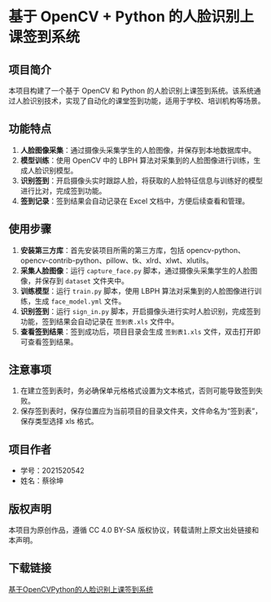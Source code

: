 # 基于 OpenCV + Python 的人脸识别上课签到系统

## 项目简介
本项目构建了一个基于 OpenCV 和 Python 的人脸识别上课签到系统。该系统通过人脸识别技术，实现了自动化的课堂签到功能，适用于学校、培训机构等场景。

## 功能特点
1. **人脸图像采集**：通过摄像头采集学生的人脸图像，并保存到本地数据库中。
2. **模型训练**：使用 OpenCV 中的 LBPH 算法对采集到的人脸图像进行训练，生成人脸识别模型。
3. **识别签到**：开启摄像头实时跟踪人脸，将获取的人脸特征信息与训练好的模型进行比对，完成签到功能。
4. **签到记录**：签到结果会自动记录在 Excel 文档中，方便后续查看和管理。

## 使用步骤
1. **安装第三方库**：首先安装项目所需的第三方库，包括 opencv-python、opencv-contrib-python、pillow、tk、xlrd、xlwt、xlutils。
2. **采集人脸图像**：运行 `capture_face.py` 脚本，通过摄像头采集学生的人脸图像，并保存到 `dataset` 文件夹中。
3. **训练模型**：运行 `train.py` 脚本，使用 LBPH 算法对采集到的人脸图像进行训练，生成 `face_model.yml` 文件。
4. **识别签到**：运行 `sign_in.py` 脚本，开启摄像头进行实时人脸识别，完成签到功能，签到结果会自动记录在 `签到表.xls` 文件中。
5. **查看签到结果**：签到成功后，项目目录会生成 `签到表1.xls` 文件，双击打开即可查看签到结果。

## 注意事项
1. 在建立签到表时，务必确保单元格格式设置为文本格式，否则可能导致签到失败。
2. 保存签到表时，保存位置应为当前项目的目录文件夹，文件命名为“签到表”，保存类型选择 xls 格式。

## 项目作者
- 学号：2021520542
- 姓名：蔡徐坤

## 版权声明
本项目为原创作品，遵循 CC 4.0 BY-SA 版权协议，转载请附上原文出处链接和本声明。

## 下载链接

[基于OpenCVPython的人脸识别上课签到系统](https://pan.quark.cn/s/babfd349e725)